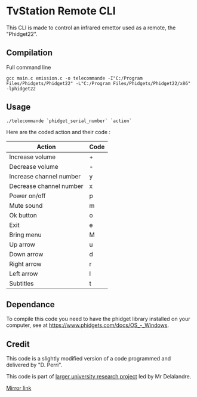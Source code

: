 # TvStation Remote CLI

This CLI is made to control an infrared emettor used as a remote, the "Phidget22".


## Compilation

Full command line
```
gcc main.c emission.c -o telecommande -I"C:/Program Files/Phidgets/Phidget22" -L"C:/Program Files/Phidgets/Phidget22/x86" -lphidget22
```

## Usage

```
./telecommande `phidget_serial_number` `action`
```
Here are the coded action and their code : 

Action | Code |
--- | --- |
Increase volume | +
Decrease volume | -
Increase channel number | y
Decrease channel number | x
Power on/off | p
Mute sound | m
Ok button | o
Exit | e
Bring menu | M
Up arrow | u
Down arrow | d
Right arrow | r
Left arrow | l
Subtitles | t

## Dependance
To compile this code you need to have the phidget library installed on your computer, see at https://www.phidgets.com/docs/OS_-_Windows.

## Credit
This code is a slightly modified version of a code programmed and delivered by "D. Perri".

This code is part of <a href="http://mathieu.delalandre.free.fr/projects/stvd/pms/">larger university research project</a> led by Mr Delalandre.

<a href="https://dataset-stvd.univ-tours.fr/pms/index.html">Mirror link</a>
